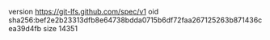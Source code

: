 version https://git-lfs.github.com/spec/v1
oid sha256:bef2e2b23313dfb8e64738bdda0715b6df72faa267125263b871436cea39d4fb
size 14351
